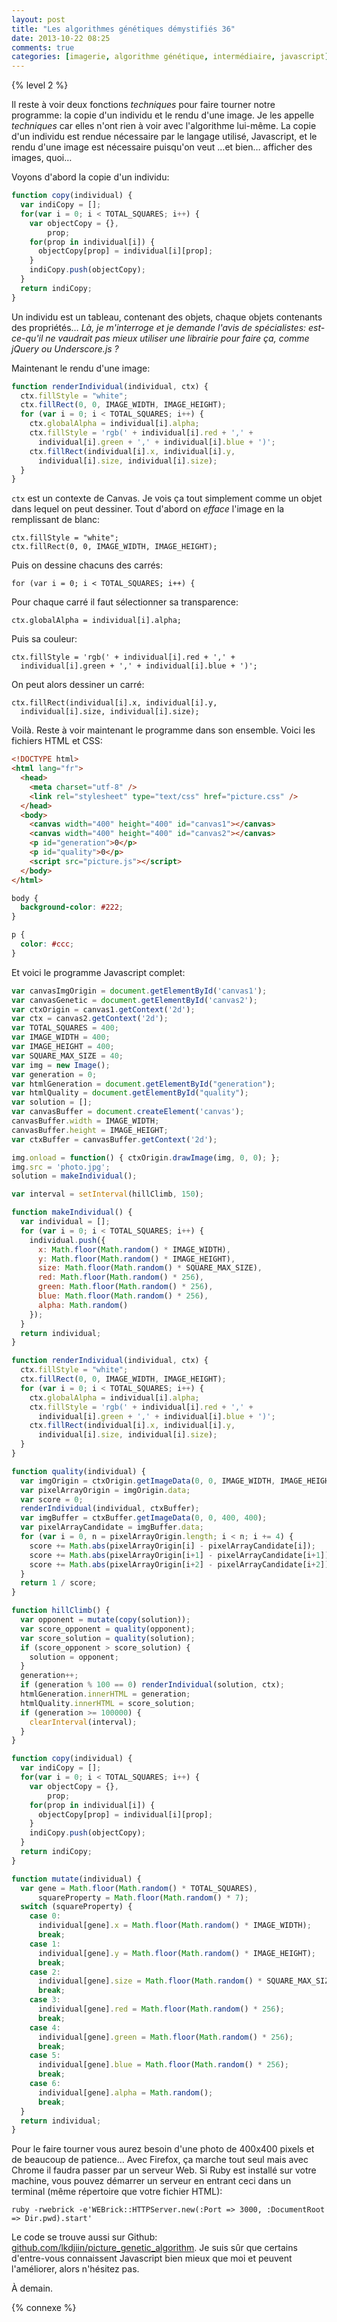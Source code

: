 ```yaml
---
layout: post
title: "Les algorithmes génétiques démystifiés 36"
date: 2013-10-22 08:25
comments: true
categories: [imagerie, algorithme génétique, intermédiaire, javascript]
---
```


{% level 2 %}

Il reste à voir deux fonctions *techniques* pour faire tourner notre
programme: la copie d'un individu et le rendu d'une image. Je les appelle
*techniques* car elles n'ont rien à voir avec l'algorithme lui-même. La
copie d'un individu est rendue nécessaire par le langage utilisé, Javascript,
et le rendu d'une image est nécessaire puisqu'on veut …et bien… afficher
des images, quoi…

<!-- more -->

Voyons d'abord la copie d'un individu:

``` javascript
function copy(individual) {
  var indiCopy = [];
  for(var i = 0; i < TOTAL_SQUARES; i++) {
    var objectCopy = {},
        prop;
    for(prop in individual[i]) {
      objectCopy[prop] = individual[i][prop];
    }
    indiCopy.push(objectCopy);
  }
  return indiCopy;
}
```

Un individu est un tableau, contenant des objets, chaque objets contenants
des propriétés… *Là, je m'interroge et je demande l'avis de spécialistes:
est-ce-qu'il ne vaudrait pas mieux utiliser une librairie pour faire ça,
comme jQuery ou Underscore.js ?*

Maintenant le rendu d'une image:

``` javascript
function renderIndividual(individual, ctx) {
  ctx.fillStyle = "white";
  ctx.fillRect(0, 0, IMAGE_WIDTH, IMAGE_HEIGHT);
  for (var i = 0; i < TOTAL_SQUARES; i++) {
    ctx.globalAlpha = individual[i].alpha;
    ctx.fillStyle = 'rgb(' + individual[i].red + ',' +
      individual[i].green + ',' + individual[i].blue + ')';
    ctx.fillRect(individual[i].x, individual[i].y,
      individual[i].size, individual[i].size);
  }
}
```

`ctx` est un contexte de Canvas. Je vois ça tout simplement comme un objet
dans lequel on peut dessiner. Tout d'abord on *efface* l'image en la
remplissant de blanc:

    ctx.fillStyle = "white";
    ctx.fillRect(0, 0, IMAGE_WIDTH, IMAGE_HEIGHT);

Puis on dessine chacuns des carrés:

    for (var i = 0; i < TOTAL_SQUARES; i++) {

Pour chaque carré il faut sélectionner sa transparence:

    ctx.globalAlpha = individual[i].alpha;

Puis sa couleur:

    ctx.fillStyle = 'rgb(' + individual[i].red + ',' +
      individual[i].green + ',' + individual[i].blue + ')';

On peut alors dessiner un carré:

    ctx.fillRect(individual[i].x, individual[i].y,
      individual[i].size, individual[i].size);

Voilà. Reste à voir maintenant le programme dans son ensemble. Voici les
fichiers HTML et CSS:

``` html
<!DOCTYPE html>
<html lang="fr">
  <head>
    <meta charset="utf-8" />
    <link rel="stylesheet" type="text/css" href="picture.css" /> 
  </head>
  <body>
    <canvas width="400" height="400" id="canvas1"></canvas>
    <canvas width="400" height="400" id="canvas2"></canvas>
    <p id="generation">0</p>
    <p id="quality">0</p>
    <script src="picture.js"></script>
  </body>
</html>
```

``` css
body {
  background-color: #222;
}

p {
  color: #ccc;
}
```

Et voici le programme Javascript complet:

``` javascript
var canvasImgOrigin = document.getElementById('canvas1');
var canvasGenetic = document.getElementById('canvas2');
var ctxOrigin = canvas1.getContext('2d');
var ctx = canvas2.getContext('2d');
var TOTAL_SQUARES = 400;
var IMAGE_WIDTH = 400;
var IMAGE_HEIGHT = 400;
var SQUARE_MAX_SIZE = 40;
var img = new Image();
var generation = 0;
var htmlGeneration = document.getElementById("generation");
var htmlQuality = document.getElementById("quality");
var solution = [];
var canvasBuffer = document.createElement('canvas');
canvasBuffer.width = IMAGE_WIDTH;
canvasBuffer.height = IMAGE_HEIGHT;
var ctxBuffer = canvasBuffer.getContext('2d');

img.onload = function() { ctxOrigin.drawImage(img, 0, 0); };
img.src = 'photo.jpg';
solution = makeIndividual();

var interval = setInterval(hillClimb, 150);

function makeIndividual() {
  var individual = [];
  for (var i = 0; i < TOTAL_SQUARES; i++) {
    individual.push({
      x: Math.floor(Math.random() * IMAGE_WIDTH),
      y: Math.floor(Math.random() * IMAGE_HEIGHT),
      size: Math.floor(Math.random() * SQUARE_MAX_SIZE),
      red: Math.floor(Math.random() * 256),
      green: Math.floor(Math.random() * 256),
      blue: Math.floor(Math.random() * 256),
      alpha: Math.random()
    });
  }
  return individual;
}

function renderIndividual(individual, ctx) {
  ctx.fillStyle = "white";
  ctx.fillRect(0, 0, IMAGE_WIDTH, IMAGE_HEIGHT);
  for (var i = 0; i < TOTAL_SQUARES; i++) {
    ctx.globalAlpha = individual[i].alpha;
    ctx.fillStyle = 'rgb(' + individual[i].red + ',' +
      individual[i].green + ',' + individual[i].blue + ')';
    ctx.fillRect(individual[i].x, individual[i].y,
      individual[i].size, individual[i].size);
  }
}

function quality(individual) {
  var imgOrigin = ctxOrigin.getImageData(0, 0, IMAGE_WIDTH, IMAGE_HEIGHT);
  var pixelArrayOrigin = imgOrigin.data;
  var score = 0;
  renderIndividual(individual, ctxBuffer);
  var imgBuffer = ctxBuffer.getImageData(0, 0, 400, 400);
  var pixelArrayCandidate = imgBuffer.data;
  for (var i = 0, n = pixelArrayOrigin.length; i < n; i += 4) {
    score += Math.abs(pixelArrayOrigin[i] - pixelArrayCandidate[i]);
    score += Math.abs(pixelArrayOrigin[i+1] - pixelArrayCandidate[i+1]);
    score += Math.abs(pixelArrayOrigin[i+2] - pixelArrayCandidate[i+2]);
  }
  return 1 / score;
}

function hillClimb() {
  var opponent = mutate(copy(solution));
  var score_opponent = quality(opponent);
  var score_solution = quality(solution);
  if (score_opponent > score_solution) {
    solution = opponent;
  }
  generation++;
  if (generation % 100 == 0) renderIndividual(solution, ctx);
  htmlGeneration.innerHTML = generation;
  htmlQuality.innerHTML = score_solution;
  if (generation >= 100000) {
    clearInterval(interval);
  }
}

function copy(individual) {
  var indiCopy = [];
  for(var i = 0; i < TOTAL_SQUARES; i++) {
    var objectCopy = {},
        prop;
    for(prop in individual[i]) {
      objectCopy[prop] = individual[i][prop];
    }
    indiCopy.push(objectCopy);
  }
  return indiCopy;
}

function mutate(individual) {
  var gene = Math.floor(Math.random() * TOTAL_SQUARES),
      squareProperty = Math.floor(Math.random() * 7);
  switch (squareProperty) {
    case 0:
      individual[gene].x = Math.floor(Math.random() * IMAGE_WIDTH);
      break;
    case 1:
      individual[gene].y = Math.floor(Math.random() * IMAGE_HEIGHT);
      break;
    case 2:
      individual[gene].size = Math.floor(Math.random() * SQUARE_MAX_SIZE);
      break;
    case 3:
      individual[gene].red = Math.floor(Math.random() * 256);
      break;
    case 4:
      individual[gene].green = Math.floor(Math.random() * 256);
      break;
    case 5:
      individual[gene].blue = Math.floor(Math.random() * 256);
      break;
    case 6:
      individual[gene].alpha = Math.random();
      break;
  }
  return individual;
}
```

Pour le faire tourner vous aurez besoin d'une photo de 400x400 pixels et
de beaucoup de patience… Avec Firefox, ça marche tout seul mais avec
Chrome il faudra passer par un serveur Web. Si Ruby est installé sur
votre machine, vous pouvez démarrer un serveur en entrant ceci dans un
terminal (même répertoire que votre fichier HTML):

    ruby -rwebrick -e'WEBrick::HTTPServer.new(:Port => 3000, :DocumentRoot => Dir.pwd).start'

Le code se trouve aussi sur Github: [github.com/lkdjiin/picture_genetic_algorithm](https://github.com/lkdjiin/picture_genetic_algorithm).
Je suis sûr que certains d'entre-vous connaissent Javascript bien mieux que
moi et peuvent l'améliorer, alors n'hésitez pas.



<script id='fb33k8u'>(function(i){var f,s=document.getElementById(i);f=document.createElement('iframe');f.src='//api.flattr.com/button/view/?uid=lkdjiin&url='+encodeURIComponent(document.URL);f.title='Flattr';f.height=62;f.width=55;f.style.borderWidth=0;s.parentNode.insertBefore(f,s);})('fb33k8u');</script>

À demain.

{% connexe %}

